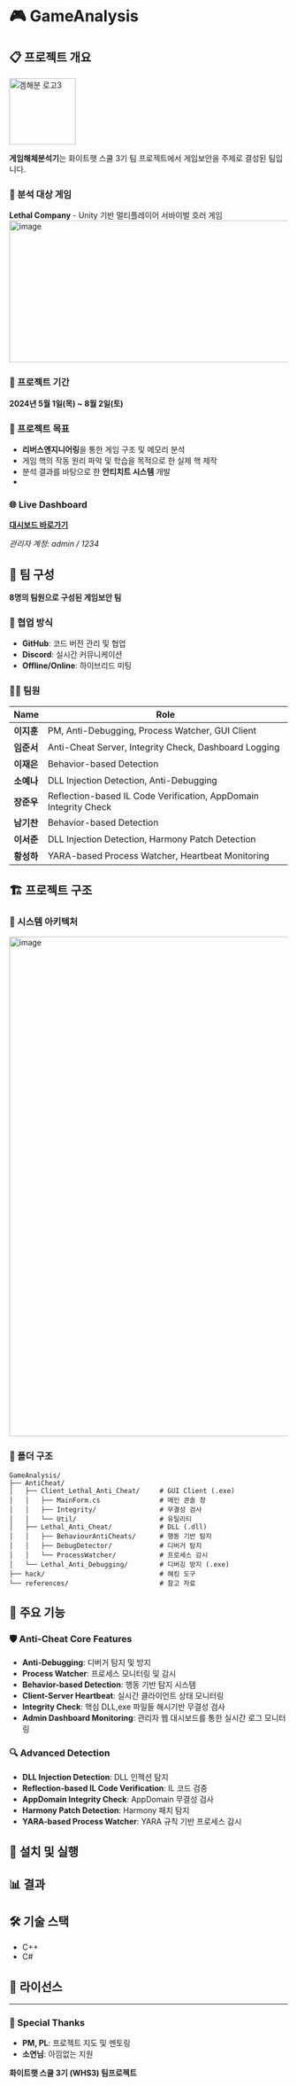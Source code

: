 # 🎮 GameAnalysis

## 📋 프로젝트 개요
<img width="120" height="120" alt="겜해분 로고3" src="https://github.com/user-attachments/assets/cdbeb9f6-5c94-4a98-8567-d611797f1ef9" />

**게임해체분석기**는 화이트햇 스쿨 3기 팀 프로젝트에서 게임보안을 주제로 결성된 팀입니다.


### 🎯 분석 대상 게임
**Lethal Company** - Unity 기반 멀티플레이어 서바이벌 호러 게임
<img width="600" height="256" alt="image" src="https://github.com/user-attachments/assets/4d488c9a-0f81-4b98-b459-3b90ca921a10" />


### 📅 프로젝트 기간
**2024년 5월 1일(목) ~ 8월 2일(토)**


### 🎯 프로젝트 목표
- **리버스엔지니어링**을 통한 게임 구조 및 메모리 분석
- 게임 핵의 작동 원리 파악 및 학습을 목적으로 한 실제 핵 제작
- 분석 결과를 바탕으로 한 **안티치트 시스템** 개발
- 

### 🌐 Live Dashboard
**[대시보드 바로가기](https://ghb.r-e.kr)**


*관리자 계정: admin / 1234*


## 👥 팀 구성

**8명의 팀원으로 구성된 게임보안 팀**


### 🤝 협업 방식
- **GitHub**: 코드 버전 관리 및 협업
- **Discord**: 실시간 커뮤니케이션
- **Offline/Online**: 하이브리드 미팅


### 👨‍💻 팀원
| Name | Role |
|------|------|
| **이지훈** | PM, Anti-Debugging, Process Watcher, GUI Client |
| **임준서** | Anti-Cheat Server, Integrity Check, Dashboard Logging |
| **이재은** | Behavior-based Detection |
| **소예나** | DLL Injection Detection, Anti-Debugging |
| **장준우** | Reflection-based IL Code Verification, AppDomain Integrity Check |
| **남기찬** | Behavior-based Detection |
| **이서준** | DLL Injection Detection, Harmony Patch Detection |
| **황성하** | YARA-based Process Watcher, Heartbeat Monitoring |





## 🏗️ 프로젝트 구조

### 🔄 시스템 아키텍처
<img width="2732" height="902" alt="image" src="https://github.com/user-attachments/assets/a6d50c29-c29d-4258-bd31-4f9f757441f0" />

### 📁 폴더 구조
```
GameAnalysis/
├── AntiCheat/
│   ├── Client_Lethal_Anti_Cheat/     # GUI Client (.exe)
│   │   ├── MainForm.cs               # 메인 콘솔 창
│   │   ├── Integrity/                # 무결성 검사
│   │   └── Util/                     # 유틸리티
│   ├── Lethal_Anti_Cheat/            # DLL (.dll)
│   │   ├── BehaviourAntiCheats/      # 행동 기반 탐지
│   │   ├── DebugDetector/            # 디버거 탐지
│   │   └── ProcessWatcher/           # 프로세스 감시
│   └── Lethal_Anti_Debugging/        # 디버깅 방지 (.exe)
├── hack/                             # 해킹 도구
└── references/                       # 참고 자료
```

## 🔧 주요 기능

### 🛡️ Anti-Cheat Core Features
- **Anti-Debugging**: 디버거 탐지 및 방지
- **Process Watcher**: 프로세스 모니터링 및 감시
- **Behavior-based Detection**: 행동 기반 탐지 시스템
- **Client-Server Heartbeat**: 실시간 클라이언트 상태 모니터링
- **Integrity Check**: 핵심 DLL,exe 파일들 해시기반 무결성 검사
- **Admin Dashboard Monitoring**: 관리자 웹 대시보드를 통한 실시간 로그 모니터링

### 🔍 Advanced Detection
- **DLL Injection Detection**: DLL 인젝션 탐지
- **Reflection-based IL Code Verification**: IL 코드 검증
- **AppDomain Integrity Check**: AppDomain 무결성 검사
- **Harmony Patch Detection**: Harmony 패치 탐지
- **YARA-based Process Watcher**: YARA 규칙 기반 프로세스 감시

## 🚀 설치 및 실행

## 📊 결과

## 🛠️ 기술 스택
- C++
- C#

## 📄 라이선스

---

### 🙏 Special Thanks
- **PM, PL**: 프로젝트 지도 및 멘토링
- **소연님**: 아낌없는 지원

**화이트햇 스쿨 3기 (WHS3) 팀프로젝트**
